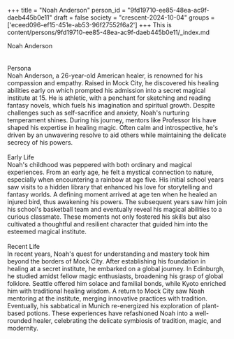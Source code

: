 +++
title = "Noah Anderson"
person_id = "9fd19710-ee85-48ea-ac9f-daeb445b0e11"
draft = false
society = "crescent-2024-10-04"
groups = ['eceed096-ef15-451e-ab53-96f27552f6a2']
+++
This is content/persons/9fd19710-ee85-48ea-ac9f-daeb445b0e11/_index.md

<script>
(function() {
    const personId = "9fd19710-ee85-48ea-ac9f-daeb445b0e11";
    const societyId = "crescent-2024-10-04";

    // Set the selected person and society in localStorage
    localStorage.setItem('selectedPerson', personId);
    localStorage.setItem('selectedSociety', societyId);

    // Automatically set the dropdowns based on this person's data
    const societySelect = document.getElementById('society-select');
    const personSelect = document.getElementById('person-select');

    if (societySelect) {
    societySelect.value = societyId;
    }
    if (personSelect) {
    personSelect.value = personId;
    }
})();
</script><div class="h1_1_right">Noah Anderson</div><br>
<br>
<div class="h2">Persona</div><div class="plain">Noah Anderson, a 26-year-old American healer, is renowned for his compassion and empathy. Raised in Mock City, he discovered his healing abilities early on which prompted his admission into a secret magical institute at 15. He is athletic, with a penchant for sketching and reading fantasy novels, which fuels his imagination and spiritual growth. Despite challenges such as self-sacrifice and anxiety, Noah's nurturing temperament shines. During his journey, mentors like Professor Iris have shaped his expertise in healing magic. Often calm and introspective, he's driven by an unwavering resolve to aid others while maintaining the delicate secrecy of his powers.</div><br>
<div class="h2">Early Life</div><div class="plain">Noah's childhood was peppered with both ordinary and magical experiences. From an early age, he felt a mystical connection to nature, especially when encountering a rainbow at age five. His initial school years saw visits to a hidden library that enhanced his love for storytelling and fantasy worlds. A defining moment arrived at age ten when he healed an injured bird, thus awakening his powers. The subsequent years saw him join his school's basketball team and eventually reveal his magical abilities to a curious classmate. These moments not only fostered his skills but also cultivated a thoughtful and resilient character that guided him into the esteemed magical institute.</div><br>
<div class="h2">Recent Life</div><div class="plain">In recent years, Noah's quest for understanding and mastery took him beyond the borders of Mock City. After establishing his foundation in healing at a secret institute, he embarked on a global journey. In Edinburgh, he studied amidst fellow magic enthusiasts, broadening his grasp of global folklore. Seattle offered him solace and familial bonds, while Kyoto enriched him with traditional healing wisdom. A return to Mock City saw Noah mentoring at the institute, merging innovative practices with tradition. Eventually, his sabbatical in Munich re-energized his exploration of plant-based potions. These experiences have refashioned Noah into a well-rounded healer, celebrating the delicate symbiosis of tradition, magic, and modernity.</div><br>
